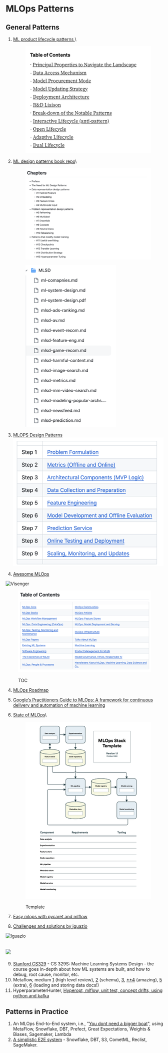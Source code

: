 # MLOps Patterns

## General Patterns

1.  [ML product lifecycle patterns ](https://towardsdatascience.com/understanding-ml-product-lifecycle-patterns-a39c18302452)\


    <figure><img src="../.gitbook/assets/image (1) (1).png" alt=""><figcaption></figcaption></figure>
2.  [ML design patterns book repo](https://github.com/GoogleCloudPlatform/ml-design-patterns)\


    <figure><img src="../.gitbook/assets/image (2).png" alt=""><figcaption></figcaption></figure>

    <div align="left">

    <figure><img src="../.gitbook/assets/image (1).png" alt="" width="289"><figcaption></figcaption></figure>

    </div>
3. [MLOPS Design Patterns](https://github.com/mercari/ml-system-design-pattern/tree/master)\
   ![](../.gitbook/assets/image.png)
4. [Awesome MLOps](https://github.com/visenger/awesome-mlops)

![Visenger](https://lh4.googleusercontent.com/6Dd5yQHT\_iJxIGqiCSmHLs5m4nVb4by\_ovEoBjrJTFcUoEvh7nmiNWpb84TJQcd5IWuSy5vElL6nFsXv5NkOKzo0Juc1ZVzX1jr3BWVgIrfhTIfGggSysNOZABG5-6h4vB8\_kQ9q)

<figure><img src="../.gitbook/assets/image (2) (1).png" alt=""><figcaption><p>TOC</p></figcaption></figure>

4. [MLOps Roadmap](https://github.com/cdfoundation/sig-mlops/blob/main/roadmap/2022/MLOpsRoadmap2022.md)
5. [Google’s Practitioners Guide to MLOps: A framework for continuous delivery and automation of machine learning](https://cloud.google.com/resources/mlops-whitepaper)
6.  [State of MLOps](https://ml-ops.org/content/state-of-mlops)\


    <figure><img src="../.gitbook/assets/image (3).png" alt=""><figcaption><p>Template</p></figcaption></figure>
7. [Easy mlops with pycaret and mlflow ](https://towardsdatascience.com/easy-mlops-with-pycaret-mlflow-7fbcbf1e38c6)
8. [Challenges and solutions by iguazio](https://towardsdatascience.com/ml-ops-challenges-solutions-and-future-trends-d2e59b74dc6b)

![Iguazio](https://lh3.googleusercontent.com/Pq4213qifC0KdKbweorAS7Fag6t1F1hI5eELbfWqOvQJst3tN05n4J\_Sd3dyYT1Rj1NuQ7v-1Eo1x7bUCp8OGv3VSDcWy2c41lbEQjY2YmNAXyoJz9QhjgqFv5Q9QfkkacBvudZc)

## ![](https://lh3.googleusercontent.com/TqEy5NDYAnnuyM0o1j8XkKgl2KynL1Pfy6ZHG1LU7d0Ev6RtVXbCEcMFcakbPMlvYKJ41jmLDGIVazNyWA-wYEf1xKCbTzOFbJttpAp6nIWOJAvEdn1yP14NZBqXmP8b-LI80Y57)

9. [Stanford CS329](https://stanford-cs329s.github.io/syllabus.html) - CS 329S: Machine Learning Systems Design - the course goes in-depth about how ML systems are built, and how to debug, root cause, monitor, etc.
10. Metaflow, medium [1](https://medium.com/bigdatarepublic/a-review-of-netflixs-metaflow-65c6956e168d) (high level review), [2](https://medium.com/acing-ai/decoding-netflix-metaflow-2ad84b36199e) (schema), [3](https://medium.com/analytics-vidhya/metaflow-by-netflix-the-good-the-bad-and-the-ugly-b7fc6a833484), [\*\*4](https://towardsdatascience.com/learn-metaflow-in-10-mins-netflixs-python-r-framework-for-data-scientists-2ef124c716e4) (amazing), [5](https://towardsdatascience.com/be-more-efficient-to-produce-machine-learning-pipeline-with-metaflow-db5f943ebbe7) (extra), [6](https://docs.metaflow.org/metaflow/data) (loading and storing data docs!)
11. HyperparameterHunter, [Hyperopt, mlflow, unit test, concept drifts, using python and kafka](https://towardsdatascience.com/putting-ml-in-production-ii-logging-and-monitoring-algorithms-91f174044e4e)

## Patterns in Practice

1. An MLOps End-to-End system, i.e., "[You dont need a bigger boat](https://github.com/jacopotagliabue/you-dont-need-a-bigger-boat)", using MetaFlow, Snowflake, DBT, Prefect, Great Expectations, Weights & Biases, Sagemaker, Lambda
2. [A simplistic E2E system](https://github.com/jacopotagliabue/post-modern-stack) - Snowflake, DBT, S3, CometML, Reclist, SageMaker.

